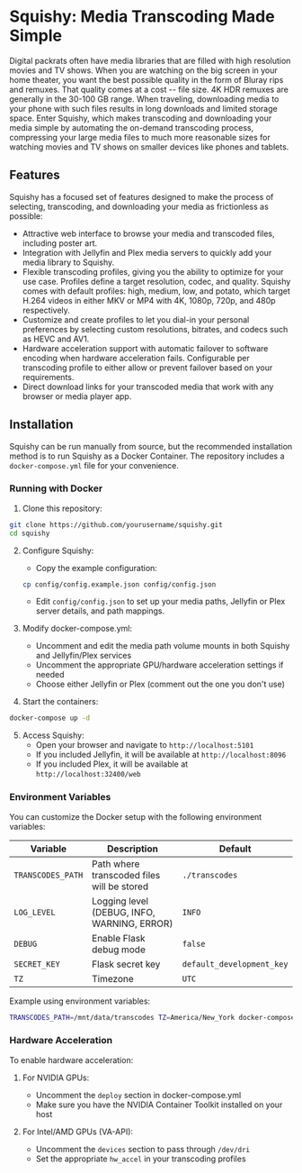 # Squishy: Media Transcoding Made Simple

Digital packrats often have media libraries that are filled with high resolution
movies and TV shows. When you are watching on the big screen in your home
theater, you want the best possible quality in the form of Bluray rips and
remuxes. That quality comes at a cost -- file size. 4K HDR remuxes are generally
in the 30-100 GB range. When traveling, downloading media to your phone with
such files results in long downloads and limited storage space. Enter Squishy,
which makes transcoding and downloading your media simple by automating the
on-demand transcoding process, compressing your large media files to much more
reasonable sizes for watching movies and TV shows on smaller devices like phones
and tablets.

## Features

Squishy has a focused set of features designed to make the process of selecting,
transcoding, and downloading your media as frictionless as possible:

* Attractive web interface to browse your media and transcoded files, including
  poster art.
* Integration with Jellyfin and Plex media servers to quickly add your media
  library to Squishy.
* Flexible transcoding profiles, giving you the ability to optimize for your use
  case. Profiles define a target resolution, codec, and quality. Squishy comes
  with default profiles: high, medium, low, and potato, which target H.264 videos in
  either MKV or MP4 with 4K, 1080p, 720p, and 480p respectively.
* Customize and create profiles to let you dial-in your personal preferences by
  selecting custom resolutions, bitrates, and codecs such as HEVC and AV1.
* Hardware acceleration support with automatic failover to software encoding when
  hardware acceleration fails. Configurable per transcoding profile to either allow
  or prevent failover based on your requirements.
* Direct download links for your transcoded media that work with any browser or
  media player app.

## Installation

Squishy can be run manually from source, but the recommended installation method
is to run Squishy as a Docker Container. The repository includes a
`docker-compose.yml` file for your convenience.

### Running with Docker

1. Clone this repository:
```bash
git clone https://github.com/yourusername/squishy.git
cd squishy
```

2. Configure Squishy:
   - Copy the example configuration:
   ```bash
   cp config/config.example.json config/config.json
   ```
   - Edit `config/config.json` to set up your media paths, Jellyfin or Plex server details, and path mappings.

3. Modify docker-compose.yml:
   - Uncomment and edit the media path volume mounts in both Squishy and Jellyfin/Plex services
   - Uncomment the appropriate GPU/hardware acceleration settings if needed
   - Choose either Jellyfin or Plex (comment out the one you don't use)

4. Start the containers:
```bash
docker-compose up -d
```

5. Access Squishy:
   - Open your browser and navigate to `http://localhost:5101`
   - If you included Jellyfin, it will be available at `http://localhost:8096`
   - If you included Plex, it will be available at `http://localhost:32400/web`

### Environment Variables

You can customize the Docker setup with the following environment variables:

| Variable | Description | Default |
|----------|-------------|---------|
| `TRANSCODES_PATH` | Path where transcoded files will be stored | `./transcodes` |
| `LOG_LEVEL` | Logging level (DEBUG, INFO, WARNING, ERROR) | `INFO` |
| `DEBUG` | Enable Flask debug mode | `false` |
| `SECRET_KEY` | Flask secret key | `default_development_key` |
| `TZ` | Timezone | `UTC` |

Example using environment variables:
```bash
TRANSCODES_PATH=/mnt/data/transcodes TZ=America/New_York docker-compose up -d
```

### Hardware Acceleration

To enable hardware acceleration:

1. For NVIDIA GPUs:
   - Uncomment the `deploy` section in docker-compose.yml
   - Make sure you have the NVIDIA Container Toolkit installed on your host

2. For Intel/AMD GPUs (VA-API):
   - Uncomment the `devices` section to pass through `/dev/dri` 
   - Set the appropriate `hw_accel` in your transcoding profiles
